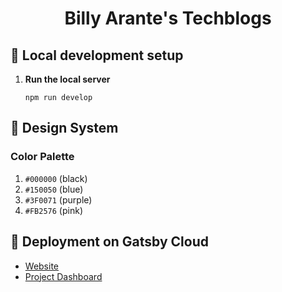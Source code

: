 <h1 align="center">Billy Arante's Techblogs</h1>

## 🚀 Local development setup

1.  **Run the local server**

    ```shell
    npm run develop
    ```

## 💎 Design System

### Color Palette

1. `#000000` (black)
2. `#150050` (blue)
3. `#3F0071` (purple)
4. `#FB2576` (pink)

## 🎉 Deployment on Gatsby Cloud

- [Website](https://techblogs.gatsbyjs.io)
- [Project Dashboard](https://www.gatsbyjs.com/dashboard/a2157af2-a03c-4d29-bdc4-434b61e6eb35/sites/515af8ff-8e08-44df-95ed-72a7c63c5724/deploys)

